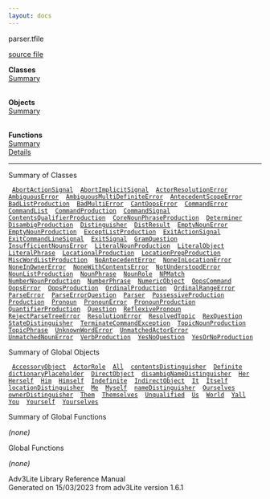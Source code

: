 ```yaml
---
layout: docs
---
```

<span class="title">parser.t</span><span class="type">file</span>

[source file](../source/parser.t.html)

**Classes**  
[Summary](#_ClassSummary_)  
 

**Objects**  
[Summary](#_ObjectSummary_)  
 

**Functions**  
[Summary](#_FunctionSummary_)  
[Details](#_Functions_)

<div class="fdesc">

------------------------------------------------------------------------

</div>

<span id="_ClassSummary_"></span>

<div class="mjhd">

<span class="hdln">Summary of Classes</span>  

</div>

` `[`AbortActionSignal`](../object/AbortActionSignal.html)`  `[`AbortImplicitSignal`](../object/AbortImplicitSignal.html)`  `[`ActorResolutionError`](../object/ActorResolutionError.html)`  `[`AmbiguousError`](../object/AmbiguousError.html)`  `[`AmbiguousMultiDefiniteError`](../object/AmbiguousMultiDefiniteError.html)`  `[`AntecedentScopeError`](../object/AntecedentScopeError.html)`  `[`BadListProduction`](../object/BadListProduction.html)`  `[`BadMultiError`](../object/BadMultiError.html)`  `[`CantOopsError`](../object/CantOopsError.html)`  `[`CommandError`](../object/CommandError.html)`  `[`CommandList`](../object/CommandList.html)`  `[`CommandProduction`](../object/CommandProduction.html)`  `[`CommandSignal`](../object/CommandSignal.html)`  `[`ContentsQualifierProduction`](../object/ContentsQualifierProduction.html)`  `[`CoreNounPhraseProduction`](../object/CoreNounPhraseProduction.html)`  `[`Determiner`](../object/Determiner.html)`  `[`DisambigProduction`](../object/DisambigProduction.html)`  `[`Distinguisher`](../object/Distinguisher.html)`  `[`DistResult`](../object/DistResult.html)`  `[`EmptyNounError`](../object/EmptyNounError.html)`  `[`EmptyNounProduction`](../object/EmptyNounProduction.html)`  `[`ExceptListProduction`](../object/ExceptListProduction.html)`  `[`ExitActionSignal`](../object/ExitActionSignal.html)`  `[`ExitCommandLineSignal`](../object/ExitCommandLineSignal.html)`  `[`ExitSignal`](../object/ExitSignal.html)`  `[`GramQuestion`](../object/GramQuestion.html)`  `[`InsufficientNounsError`](../object/InsufficientNounsError.html)`  `[`LiteralNounProduction`](../object/LiteralNounProduction.html)`  `[`LiteralObject`](../object/LiteralObject.html)`  `[`LiteralPhrase`](../object/LiteralPhrase.html)`  `[`LocationalProduction`](../object/LocationalProduction.html)`  `[`LocationPrepProduction`](../object/LocationPrepProduction.html)`  `[`MiscWordListProduction`](../object/MiscWordListProduction.html)`  `[`NoAntecedentError`](../object/NoAntecedentError.html)`  `[`NoneInLocationError`](../object/NoneInLocationError.html)`  `[`NoneInOwnerError`](../object/NoneInOwnerError.html)`  `[`NoneWithContentsError`](../object/NoneWithContentsError.html)`  `[`NotUnderstoodError`](../object/NotUnderstoodError.html)`  `[`NounListProduction`](../object/NounListProduction.html)`  `[`NounPhrase`](../object/NounPhrase.html)`  `[`NounRole`](../object/NounRole.html)`  `[`NPMatch`](../object/NPMatch.html)`  `[`NumberNounProduction`](../object/NumberNounProduction.html)`  `[`NumberPhrase`](../object/NumberPhrase.html)`  `[`NumericObject`](../object/NumericObject.html)`  `[`OopsCommand`](../object/OopsCommand.html)`  `[`OopsError`](../object/OopsError.html)`  `[`OopsProduction`](../object/OopsProduction.html)`  `[`OrdinalProduction`](../object/OrdinalProduction.html)`  `[`OrdinalRangeError`](../object/OrdinalRangeError.html)`  `[`ParseError`](../object/ParseError.html)`  `[`ParseErrorQuestion`](../object/ParseErrorQuestion.html)`  `[`Parser`](../object/Parser.html)`  `[`PossessiveProduction`](../object/PossessiveProduction.html)`  `[`Production`](../object/Production.html)`  `[`Pronoun`](../object/Pronoun.html)`  `[`PronounError`](../object/PronounError.html)`  `[`PronounProduction`](../object/PronounProduction.html)`  `[`QuantifierProduction`](../object/QuantifierProduction.html)`  `[`Question`](../object/Question.html)`  `[`ReflexivePronoun`](../object/ReflexivePronoun.html)`  `[`RejectParseTreeError`](../object/RejectParseTreeError.html)`  `[`ResolutionError`](../object/ResolutionError.html)`  `[`ResolvedTopic`](../object/ResolvedTopic.html)`  `[`RexQuestion`](../object/RexQuestion.html)`  `[`StateDistinguisher`](../object/StateDistinguisher.html)`  `[`TerminateCommandException`](../object/TerminateCommandException.html)`  `[`TopicNounProduction`](../object/TopicNounProduction.html)`  `[`TopicPhrase`](../object/TopicPhrase.html)`  `[`UnknownWordError`](../object/UnknownWordError.html)`  `[`UnmatchedActorError`](../object/UnmatchedActorError.html)`  `[`UnmatchedNounError`](../object/UnmatchedNounError.html)`  `[`VerbProduction`](../object/VerbProduction.html)`  `[`YesNoQuestion`](../object/YesNoQuestion.html)`  `[`YesOrNoProduction`](../object/YesOrNoProduction.html)`  `
<span id="_ObjectSummary_"></span>

<div class="mjhd">

<span class="hdln">Summary of Global Objects</span>  

</div>

` `[`AccessoryObject`](../object/AccessoryObject.html)`  `[`ActorRole`](../object/ActorRole.html)`  `[`All`](../object/All.html)`  `[`contentsDistinguisher`](../object/contentsDistinguisher.html)`  `[`Definite`](../object/Definite.html)`  `[`dictionaryPlaceholder`](../object/dictionaryPlaceholder.html)`  `[`DirectObject`](../object/DirectObject.html)`  `[`disambigNameDistinguisher`](../object/disambigNameDistinguisher.html)`  `[`Her`](../object/Her.html)`  `[`Herself`](../object/Herself.html)`  `[`Him`](../object/Him.html)`  `[`Himself`](../object/Himself.html)`  `[`Indefinite`](../object/Indefinite.html)`  `[`IndirectObject`](../object/IndirectObject.html)`  `[`It`](../object/It.html)`  `[`Itself`](../object/Itself.html)`  `[`locationDistinguisher`](../object/locationDistinguisher.html)`  `[`Me`](../object/Me.html)`  `[`Myself`](../object/Myself.html)`  `[`nameDistinguisher`](../object/nameDistinguisher.html)`  `[`Ourselves`](../object/Ourselves.html)`  `[`ownerDistinguisher`](../object/ownerDistinguisher.html)`  `[`Them`](../object/Them.html)`  `[`Themselves`](../object/Themselves.html)`  `[`Unqualified`](../object/Unqualified.html)`  `[`Us`](../object/Us.html)`  `[`World`](../object/World.html)`  `[`Yall`](../object/Yall.html)`  `[`You`](../object/You.html)`  `[`Yourself`](../object/Yourself.html)`  `[`Yourselves`](../object/Yourselves.html)`  `
<span id="FunctionSummary_"></span>

<div class="mjhd">

<span class="hdln">Summary of Global Functions</span>  

</div>

*(none)* <span id="_Functions_"></span>

<div class="mjhd">

<span class="hdln">Global Functions</span>  

</div>

*(none)*

<div class="ftr">

Adv3Lite Library Reference Manual  
Generated on 15/03/2023 from adv3Lite version 1.6.1

</div>
